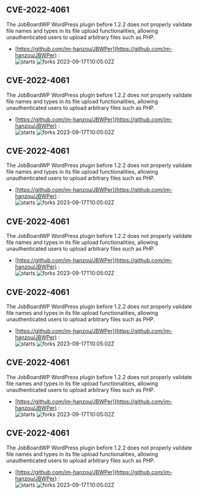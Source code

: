 ## CVE-2022-4061
 The JobBoardWP WordPress plugin before 1.2.2 does not properly validate file names and types in its file upload functionalities, allowing unauthenticated users to upload arbitrary files such as PHP.

- [https://github.com/im-hanzou/JBWPer](https://github.com/im-hanzou/JBWPer) :  
![starts](https://img.shields.io/github/stars/im-hanzou/JBWPer.svg) 
![forks](https://img.shields.io/github/forks/im-hanzou/JBWPer.svg) 
2023-09-17T10:05:02Z

## CVE-2022-4061
 The JobBoardWP WordPress plugin before 1.2.2 does not properly validate file names and types in its file upload functionalities, allowing unauthenticated users to upload arbitrary files such as PHP.

- [https://github.com/im-hanzou/JBWPer](https://github.com/im-hanzou/JBWPer) :  
![starts](https://img.shields.io/github/stars/im-hanzou/JBWPer.svg) 
![forks](https://img.shields.io/github/forks/im-hanzou/JBWPer.svg) 
2023-09-17T10:05:02Z

## CVE-2022-4061
 The JobBoardWP WordPress plugin before 1.2.2 does not properly validate file names and types in its file upload functionalities, allowing unauthenticated users to upload arbitrary files such as PHP.

- [https://github.com/im-hanzou/JBWPer](https://github.com/im-hanzou/JBWPer) :  
![starts](https://img.shields.io/github/stars/im-hanzou/JBWPer.svg) 
![forks](https://img.shields.io/github/forks/im-hanzou/JBWPer.svg) 
2023-09-17T10:05:02Z

## CVE-2022-4061
 The JobBoardWP WordPress plugin before 1.2.2 does not properly validate file names and types in its file upload functionalities, allowing unauthenticated users to upload arbitrary files such as PHP.

- [https://github.com/im-hanzou/JBWPer](https://github.com/im-hanzou/JBWPer) :  
![starts](https://img.shields.io/github/stars/im-hanzou/JBWPer.svg) 
![forks](https://img.shields.io/github/forks/im-hanzou/JBWPer.svg) 
2023-09-17T10:05:02Z

## CVE-2022-4061
 The JobBoardWP WordPress plugin before 1.2.2 does not properly validate file names and types in its file upload functionalities, allowing unauthenticated users to upload arbitrary files such as PHP.

- [https://github.com/im-hanzou/JBWPer](https://github.com/im-hanzou/JBWPer) :  
![starts](https://img.shields.io/github/stars/im-hanzou/JBWPer.svg) 
![forks](https://img.shields.io/github/forks/im-hanzou/JBWPer.svg) 
2023-09-17T10:05:02Z

## CVE-2022-4061
 The JobBoardWP WordPress plugin before 1.2.2 does not properly validate file names and types in its file upload functionalities, allowing unauthenticated users to upload arbitrary files such as PHP.

- [https://github.com/im-hanzou/JBWPer](https://github.com/im-hanzou/JBWPer) :  
![starts](https://img.shields.io/github/stars/im-hanzou/JBWPer.svg) 
![forks](https://img.shields.io/github/forks/im-hanzou/JBWPer.svg) 
2023-09-17T10:05:02Z

## CVE-2022-4061
 The JobBoardWP WordPress plugin before 1.2.2 does not properly validate file names and types in its file upload functionalities, allowing unauthenticated users to upload arbitrary files such as PHP.

- [https://github.com/im-hanzou/JBWPer](https://github.com/im-hanzou/JBWPer) :  
![starts](https://img.shields.io/github/stars/im-hanzou/JBWPer.svg) 
![forks](https://img.shields.io/github/forks/im-hanzou/JBWPer.svg) 
2023-09-17T10:05:02Z

